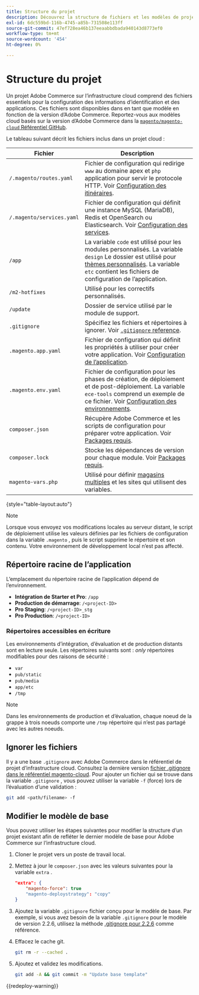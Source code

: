 ```yaml
---
title: Structure du projet
description: Découvrez la structure de fichiers et les modèles de projet pour Adobe Commerce sur l’infrastructure cloud.
exl-id: 6dc559bd-116b-4745-a85b-731508e113ff
source-git-commit: 47ef728ea46b137eeaabbdbada940143d8773ef0
workflow-type: tm+mt
source-wordcount: '454'
ht-degree: 0%

---
```


# Structure du projet

Un projet Adobe Commerce sur l’infrastructure cloud comprend des fichiers essentiels pour la configuration des informations d’identification et des applications. Ces fichiers sont disponibles dans en tant que modèle en fonction de la version d’Adobe Commerce. Reportez-vous aux modèles cloud basés sur la version d’Adobe Commerce dans la [`magento/magento-cloud` Référentiel GitHub](https://github.com/magento/magento-cloud).

Le tableau suivant décrit les fichiers inclus dans un projet cloud :

| Fichier | Description |
| ------------------------- | ------------ |
| `/.magento/routes.yaml` | Fichier de configuration qui redirige `www` au domaine apex et `php` application pour servir le protocole HTTP. Voir [Configuration des itinéraires](../routes/routes-yaml.md). |
| `/.magento/services.yaml` | Fichier de configuration qui définit une instance MySQL (MariaDB), Redis et OpenSearch ou Elasticsearch. Voir [Configuration des services](../services/services-yaml.md). |
| `/app` | La variable `code` est utilisé pour les modules personnalisés. La variable `design` Le dossier est utilisé pour [thèmes personnalisés](../store/custom-theme.md). La variable `etc` contient les fichiers de configuration de l’application. |
| `/m2-hotfixes` | Utilisé pour les correctifs personnalisés. |
| `/update` | Dossier de service utilisé par le module de support. |
| `.gitignore` | Spécifiez les fichiers et répertoires à ignorer. Voir [`.gitignore` reference](#ignoring-files). |
| `.magento.app.yaml` | Fichier de configuration qui définit les propriétés à utiliser pour créer votre application. Voir [Configuration de l’application](../application/configure-app-yaml.md). |
| `.magento.env.yaml` | Fichier de configuration pour les phases de création, de déploiement et de post-déploiement. La variable `ece-tools` comprend un exemple de ce fichier. Voir [Configuration des environnements](../environment/configure-env-yaml.md). |
| `composer.json` | Récupère Adobe Commerce et les scripts de configuration pour préparer votre application. Voir [Packages requis](../development/overview.md#required-packages). |
| `composer.lock` | Stocke les dépendances de version pour chaque module. Voir [Packages requis](../development/overview.md#required-packages). |
| `magento-vars.php` | Utilisé pour définir [magasins multiples](../store/multiple-sites.md) et les sites qui utilisent des variables. |

{style="table-layout:auto"}

>[!NOTE]
>
>Lorsque vous envoyez vos modifications locales au serveur distant, le script de déploiement utilise les valeurs définies par les fichiers de configuration dans la variable `.magento` , puis le script supprime le répertoire et son contenu. Votre environnement de développement local n’est pas affecté.

## Répertoire racine de l’application

L’emplacement du répertoire racine de l’application dépend de l’environnement.

- **Intégration de Starter et Pro**: `/app`
- **Production de démarrage**: `/<project-ID>`
- **Pro Staging**: `/<project-ID>_stg`
- **Pro Production**: `/<project-ID>`

### Répertoires accessibles en écriture

Les environnements d’intégration, d’évaluation et de production distants sont en lecture seule. Les répertoires suivants sont : *only* répertoires modifiables pour des raisons de sécurité :

- `var`
- `pub/static`
- `pub/media`
- `app/etc`
- `/tmp`

>[!NOTE]
>
>Dans les environnements de production et d’évaluation, chaque noeud de la grappe à trois noeuds comporte une `/tmp` répertoire qui n’est pas partagé avec les autres noeuds.

## Ignorer les fichiers

Il y a une base `.gitignore` avec Adobe Commerce dans le référentiel de projet d’infrastructure cloud. Consultez la dernière version [fichier .gitignore dans le référentiel magento-cloud](https://github.com/magento/magento-cloud/blob/master/.gitignore). Pour ajouter un fichier qui se trouve dans la variable `.gitignore` , vous pouvez utiliser la variable `-f` (force) lors de l’évaluation d’une validation :

```bash
git add <path/filename> -f
```

## Modifier le modèle de base

Vous pouvez utiliser les étapes suivantes pour modifier la structure d’un projet existant afin de refléter le dernier modèle de base pour Adobe Commerce sur l’infrastructure cloud.

1. Cloner le projet vers un poste de travail local.

1. Mettez à jour le `composer.json` avec les valeurs suivantes pour la variable `extra` .

   ```json
   "extra": {
       "magento-force": true
       "magento-deploystrategy": "copy"
   }
   ```

1. Ajoutez la variable `.gitignore` fichier conçu pour le modèle de base. Par exemple, si vous avez besoin de la variable `.gitignore` pour le modèle de version 2.2.6, utilisez la méthode [.gitignore pour 2.2.6](https://github.com/magento/magento-cloud/blob/2.2.6/.gitignore) comme référence.

1. Effacez le cache git.

   ```bash
   git rm -r --cached .
   ```

1. Ajoutez et validez les modifications.

   ```bash
   git add -A && git commit -m "Update base template"
   ```

{{redeploy-warning}}
